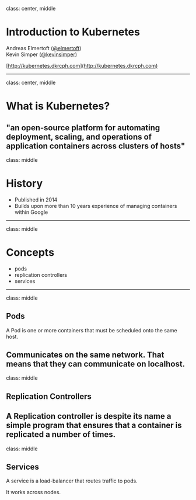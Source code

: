 class: center, middle
# Introduction to Kubernetes

Andreas Elmertoft ([@elmertoft](https://twitter.com/elmertoft))  
Kevin Simper ([@kevinsimper](https://twitter.com/kevinsimper))

[http://kubernetes.dkrcph.com](http://kubernetes.dkrcph.com)

---
class: center, middle
# What is Kubernetes?
"an open-source platform for automating deployment, scaling, and operations of application containers across clusters of hosts"
---
class: middle
# History

- Published in 2014
- Builds upon more than 10 years experience of managing containers within Google
---
class: middle
# Concepts

- pods
- replication controllers
- services
---
class: middle
## Pods

A Pod is one or more containers that must be scheduled onto the same host.

Communicates on the same network. That means that they can communicate on localhost.
---
class: middle
## Replication Controllers

A Replication controller is despite its name a simple program that ensures that a container is replicated a number of times.
---
class: middle
## Services

A service is a load-balancer that routes traffic to pods.

It works across nodes.

